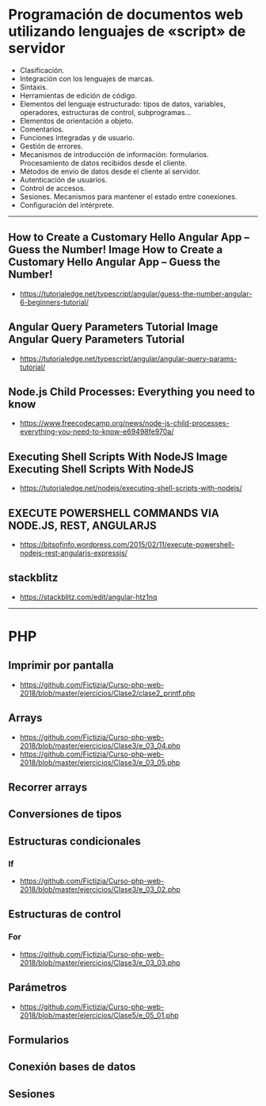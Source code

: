 # Programación de documentos web utilizando lenguajes de «script» de servidor
- Clasificación.
- Integración con los lenguajes de marcas.
- Sintaxis.
- Herramientas de edición de código.
- Elementos del lenguaje estructurado: tipos de datos, variables, operadores, estructuras de control, subprogramas…
- Elementos de orientación a objeto.
- Comentarios.
- Funciones integradas y de usuario.
- Gestión de errores.
- Mecanismos de introducción de información: formularios. Procesamiento de datos recibidos desde el cliente.
- Métodos de envío de datos desde el cliente al servidor.
- Autenticación de usuarios.
- Control de accesos.
- Sesiones. Mecanismos para mantener el estado entre conexiones.
- Configuración del intérprete.

----------------------

## How to Create a Customary Hello Angular App – Guess the Number! Image How to Create a Customary Hello Angular App – Guess the Number!
* https://tutorialedge.net/typescript/angular/guess-the-number-angular-6-beginners-tutorial/

## Angular Query Parameters Tutorial Image Angular Query Parameters Tutorial
* https://tutorialedge.net/typescript/angular/angular-query-params-tutorial/

## Node.js Child Processes: Everything you need to know
* https://www.freecodecamp.org/news/node-js-child-processes-everything-you-need-to-know-e69498fe970a/

## Executing Shell Scripts With NodeJS Image Executing Shell Scripts With NodeJS
* https://tutorialedge.net/nodejs/executing-shell-scripts-with-nodejs/

## EXECUTE POWERSHELL COMMANDS VIA NODE.JS, REST, ANGULARJS
* https://bitsofinfo.wordpress.com/2015/02/11/execute-powershell-nodejs-rest-angularjs-expressjs/

## stackblitz
* https://stackblitz.com/edit/angular-htz1nq

----------------------

# PHP
## Imprimir por pantalla
* https://github.com/Fictizia/Curso-php-web-2018/blob/master/ejercicios/Clase2/clase2_printf.php
## Arrays
* https://github.com/Fictizia/Curso-php-web-2018/blob/master/ejercicios/Clase3/e_03_04.php
* https://github.com/Fictizia/Curso-php-web-2018/blob/master/ejercicios/Clase3/e_03_05.php
## Recorrer arrays
## Conversiones de tipos
## Estructuras condicionales
### If
* https://github.com/Fictizia/Curso-php-web-2018/blob/master/ejercicios/Clase3/e_03_02.php
## Estructuras de control
### For
* https://github.com/Fictizia/Curso-php-web-2018/blob/master/ejercicios/Clase3/e_03_03.php
## Parámetros
* https://github.com/Fictizia/Curso-php-web-2018/blob/master/ejercicios/Clase5/e_05_01.php
## Formularios
## Conexión bases de datos
## Sesiones
